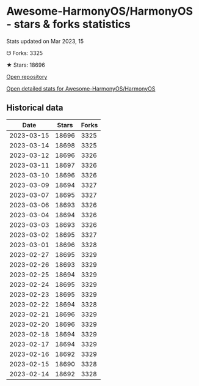 # Awesome-HarmonyOS/HarmonyOS - stars & forks statistics

Stats updated on Mar 2023, 15

☋ Forks: 3325

★ Stars: 18696

[Open repository](https://github.com/Awesome-HarmonyOS/HarmonyOS)

[Open detailed stats for Awesome-HarmonyOS/HarmonyOS](https://reviewgithub.com/rep/Awesome-HarmonyOS/HarmonyOS)

## Historical data
| Date | Stars | Forks |
|------|-------|-------|
| 2023-03-15 | 18696 | 3325 | 
| 2023-03-14 | 18698 | 3325 | 
| 2023-03-12 | 18696 | 3326 | 
| 2023-03-11 | 18697 | 3326 | 
| 2023-03-10 | 18696 | 3326 | 
| 2023-03-09 | 18694 | 3327 | 
| 2023-03-07 | 18695 | 3327 | 
| 2023-03-06 | 18693 | 3326 | 
| 2023-03-04 | 18694 | 3326 | 
| 2023-03-03 | 18693 | 3326 | 
| 2023-03-02 | 18695 | 3327 | 
| 2023-03-01 | 18696 | 3328 | 
| 2023-02-27 | 18695 | 3329 | 
| 2023-02-26 | 18693 | 3329 | 
| 2023-02-25 | 18694 | 3329 | 
| 2023-02-24 | 18695 | 3329 | 
| 2023-02-23 | 18695 | 3329 | 
| 2023-02-22 | 18694 | 3328 | 
| 2023-02-21 | 18696 | 3329 | 
| 2023-02-20 | 18696 | 3329 | 
| 2023-02-18 | 18694 | 3329 | 
| 2023-02-17 | 18694 | 3329 | 
| 2023-02-16 | 18692 | 3329 | 
| 2023-02-15 | 18690 | 3328 | 
| 2023-02-14 | 18692 | 3328 | 

